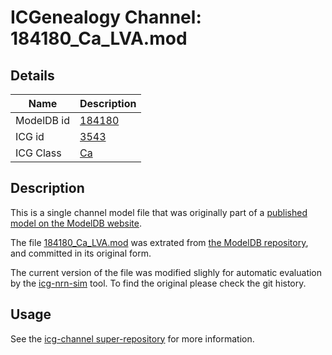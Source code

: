 # ICGenealogy Channel: 184180\_Ca\_LVA.mod

## Details

Name | Description
---- | -----------
ModelDB id | [184180](http://senselab.med.yale.edu/ModelDB/ShowModel.cshtml?model=184180)
ICG id | [3543](http://icg.neurotheory.ox.ac.uk/channels/3/3543)
ICG Class | [Ca](http://icg.neurotheory.ox.ac.uk/channels/3)

## Description

This is a single channel model file that was originally part of a [published model on the ModelDB website](http://senselab.med.yale.edu/mModelDB/ShowModel.cshtml?model=184180).


The file [184180\_Ca\_LVA.mod](184180_Ca_LVA.mod) was extrated from [the ModelDB repository](http://senselab.med.yale.edu/ModelDB/ShowModel.cshtml?model=184180), and committed in its original form.

The current version of the file was modified slighly for automatic evaluation by the [icg-nrn-sim](https://github.com/icgenealogy/icg-nrn-sim) tool. To find the original please check the git history.


## Usage

See the [icg-channel super-repository](https://github.com/icgenealogy/icg-channels) for more information.